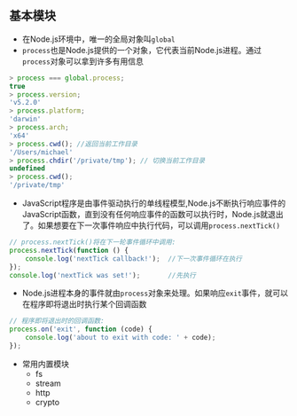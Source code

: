 ## 基本模块
- 在Node.js环境中，唯一的全局对象叫`global`
- `process`也是Node.js提供的一个对象，它代表当前Node.js进程。通过`process`对象可以拿到许多有用信息
```javascript
> process === global.process;
true
> process.version;
'v5.2.0'
> process.platform;
'darwin'
> process.arch;
'x64'
> process.cwd(); //返回当前工作目录
'/Users/michael'
> process.chdir('/private/tmp'); // 切换当前工作目录
undefined
> process.cwd();
'/private/tmp'
```
- JavaScript程序是由事件驱动执行的单线程模型,Node.js不断执行响应事件的JavaScript函数，直到没有任何响应事件的函数可以执行时，Node.js就退出了。如果想要在下一次事件响应中执行代码，可以调用`process.nextTick()`
```javascript
// process.nextTick()将在下一轮事件循环中调用:
process.nextTick(function () {
    console.log('nextTick callback!');  //下一次事件循环在执行
});
console.log('nextTick was set!');       //先执行
```
- Node.js进程本身的事件就由`process`对象来处理。如果响应`exit`事件，就可以在程序即将退出时执行某个回调函数
```javascript
// 程序即将退出时的回调函数:
process.on('exit', function (code) {
    console.log('about to exit with code: ' + code);
});
```
- 常用内置模块
    - fs
    - stream
    - http
    - crypto